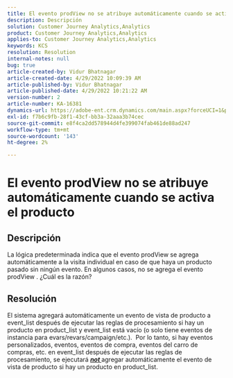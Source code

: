 ```yaml
---
title: El evento prodView no se atribuye automáticamente cuando se activa el producto
description: Descripción
solution: Customer Journey Analytics,Analytics
product: Customer Journey Analytics,Analytics
applies-to: Customer Journey Analytics,Analytics
keywords: KCS
resolution: Resolution
internal-notes: null
bug: true
article-created-by: Vidur Bhatnagar
article-created-date: 4/29/2022 10:09:39 AM
article-published-by: Vidur Bhatnagar
article-published-date: 4/29/2022 10:21:22 AM
version-number: 2
article-number: KA-16381
dynamics-url: https://adobe-ent.crm.dynamics.com/main.aspx?forceUCI=1&pagetype=entityrecord&etn=knowledgearticle&id=4e04af76-a4c7-ec11-a7b6-0022480a1de4
exl-id: f7b6c9fb-28f1-43cf-bb3a-32aaa3b74cec
source-git-commit: e8f4ca2dd578944d4fe399074fab461de88ad247
workflow-type: tm+mt
source-wordcount: '143'
ht-degree: 2%

---
```


# El evento prodView no se atribuye automáticamente cuando se activa el producto

## Descripción


La lógica predeterminada indica que el evento prodView se agrega automáticamente a la visita individual en caso de que haya un producto pasado sin ningún evento. En algunos casos, no se agrega el evento prodView . ¿Cuál es la razón?


## Resolución


El sistema agregará automáticamente un evento de vista de producto a event_list después de ejecutar las reglas de procesamiento si hay un producto en product_list y event_list está vacío (o solo tiene eventos de instancia para evars/revars/campaign/etc.).  Por lo tanto, si hay eventos personalizados, eventos, eventos de compra, eventos del carro de compras, etc. en event_list después de ejecutar las reglas de procesamiento, se ejecutará <u><em><b>not </b></em></u>agregar automáticamente el evento de vista de producto si hay un producto en product_list.

